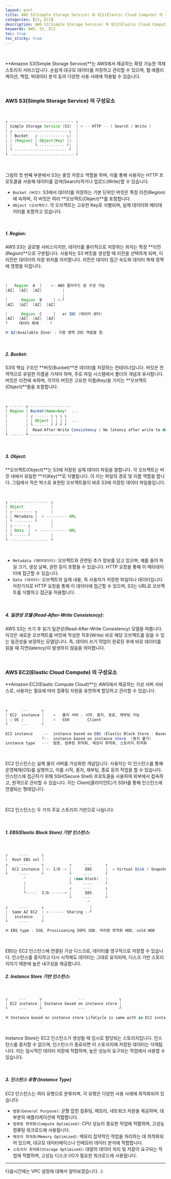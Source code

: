```yaml
---
layout: post
title: AWS S3(Simple Storage Service) 와 EC2(Elastic Cloud Compute) 의 개념
categories: [S3, EC2]
description: AWS S3(Simple Storage Service) 와 EC2(Elastic Cloud Compute) 를 설명합니다.
keywords: AWS, S3, EC2
toc: true
toc_sticky: true
---
```


<br>

**Amazon S3(Simple Storage Service)**는 AWS에서 제공하는 확장 가능한 객체 스토리지 서비스입니다. 손쉽게 대규모 데이터를 저장하고 관리할 수 있으며, 웹 애플리케이션, 백업, 빅데이터 분석 등의 다양한 사용 사례에 적용될 수 있습니다.

<br>

### AWS S3(Simple Storage Service) 의 구성요소

<br>

```groovy
┌ ---------------------------- ┐
| Simple Storage Service (S3)  | < -- HTTP -- ( Search / Write )
| ┌ ----------------------- ┐  |
| | Bucket   ┌ ----------- ┐|  |
| | [Region] | Object(Key) ||  |
| |          └ ----------- ┘|  |
| └ ----------------------- ┘  |
└ ---------------------------- ┘
```

<br>

그림의 첫 번째 부분에서 S3는 중앙 저장소 역할을 하며, 이를 통해 사용자는 HTTP 프로토콜을 사용해 데이터를 검색(Search)하거나 업로드(Write)할 수 있습니다.

* `Bucket (버킷)`: S3에서 데이터를 저장하는 기본 단위인 버킷은 특정 리전(Region)에 속하며, 각 버킷은 여러 **오브젝트(Object)**를 포함합니다.
* `Object (오브젝트)`: 각 오브젝트는 고유한 Key로 식별되며, 실제 데이터와 메타데이터를 포함하고 있습니다.

<br>

##### 1. Region:

AWS S3는 글로벌 서비스이지만, 데이터를 물리적으로 저장하는 위치는 특정 **리전(Region)**으로 구분됩니다. 사용자는 S3 버킷을 생성할 때 리전을 선택하게 되며, 이 리전은 데이터의 저장 위치를 의미합니다. 리전은 데이터 접근 속도와 데이터 복제 정책에 영향을 미칩니다.

<br>

```groovy
[   Region  A  ]    <- AWS 클라우드 망 구성 가능
[AZ]  [AZ]  [AZ]         |
                         |
[      Region  B     ] <-┘
[AZ]  [AZ]  [AZ]  [AZ]

[      Region  C     ]   or IDC (데이터 센터)
[AZ]  [AZ]  [AZ]  [AZ]
└     데이터 복제     ┘

※ AZ(Available Zone) : 가용 영역 IDC 역할을 함.
```

<br>

##### 2. Bucket:

S3의 핵심 구조인 **버킷(Bucket)**은 데이터를 저장하는 컨테이너입니다. 버킷은 전역적으로 유일한 이름을 가져야 하며, 주로 파일 시스템에서 폴더의 개념과 유사합니다. 버킷은 리전에 속하며, 각각의 버킷은 고유한 이름(Key)을 가지는 **오브젝트(Object)**들을 포함합니다.

<br>

```groovy
┌ ------ ┬ ------------------
| Region | Bucket(Name=Key)  ... 
|        | ┌ ------ ┐ ┐ ┐ ┐
|        | | Object | | | |  ...
|        | └ ------ ┘ ┘ ┘ ┘
|        |  Read-After-Write Consistency ( No latency after write to do reading )
└ ------ ┴ ------------------
```

<br>

##### 3. Object:

**오브젝트(Object)**는 S3에 저장된 실제 데이터 파일을 말합니다. 각 오브젝트는 버킷 내에서 유일한 **키(Key)**로 식별됩니다. 이 키는 파일의 경로 및 이름 역할을 합니다. 그림에서 작은 박스로 표현된 오브젝트들이 바로 S3에 저장된 데이터 파일들입니다.

<br>

```groovy
┌ ----------------- ┐
| Object            |
| ┌ -------- ┐      |
| | Metadata |  < --------- URL
| └ -------- ┘      |
| ┌ ----- ┐         |
| | Data  |  < ------------ URL
| └ ----- ┘         |
└ ----------------- ┘
```

<br>

* `Metadata (메타데이터)`: 오브젝트와 관련된 추가 정보를 담고 있으며, 예를 들어 파일 크기, 생성 날짜, 권한 등이 포함될 수 있습니다. HTTP 요청을 통해 이 메타데이터에 접근할 수 있습니다.
* `Data (데이터)`: 오브젝트의 실제 내용, 즉 사용자가 저장한 파일이나 데이터입니다. 마찬가지로 HTTP 요청을 통해 이 데이터에 접근할 수 있으며, S3는 URL로 오브젝트를 식별하고 접근을 허용합니다.

<br>

##### 4. 일관성 모델 (Read-After-Write Consistency):

AWS S3는 쓰기 후 읽기 일관성(Read-After-Write Consistency) 모델을 따릅니다. 이것은 새로운 오브젝트를 버킷에 작성한 직후(Write) 바로 해당 오브젝트를 읽을 수 있는 일관성을 보장하는 모델입니다. 즉, 데이터 쓰기 작업이 완료된 후에 바로 데이터를 읽을 때 지연(latency)이 발생하지 않음을 의미합니다.


<br>

### AWS EC2(Elastic Cloud Compute) 의 구성요소


**Amazon EC2(Elastic Compute Cloud)**는 AWS에서 제공하는 가상 서버 서비스로, 사용자는 필요에 따라 컴퓨팅 자원을 유연하게 할당하고 관리할 수 있습니다. 

<br>

```groovy
┌      ---      ┐ 
| EC2  instance |    =   물리 서버 : 시작, 중지, 종료, 재부팅 가능
| | OS |        |    <   SSH   -    Client
└      ---      ┘

EC2 instance    ---  instance based on EBS (Elastic Block Store : Based on disk) 
                └--  instance based on instance store  (중지 불가)
instance type   ---  범용, 컴퓨팅 최적화, 메모리 최적화, 스토리지 최적화
```

<br>


EC2 인스턴스는 실제 물리 서버를 가상화한 개념입니다. 사용자는 이 인스턴스를 통해 운영체제(OS)를 실행하고, 이를 시작, 중지, 재부팅, 종료 등의 작업을 할 수 있습니다.
인스턴스에 접근하기 위해 SSH(Secure Shell) 프로토콜을 사용하여 외부에서 접속하고, 원격으로 관리할 수 있습니다. 이는 Client(클라이언트)가 SSH를 통해 인스턴스에 연결되는 형태입니다.

<br>


EC2 인스턴스는 두 가지 주요 스토리지 기반으로 나뉩니다:

<br>

##### 1. EBS(Elastic Block Store) 기반 인스턴스:

<br>

```groovy
┌     ----      ┐
|  Root EBS vol |
┌     ----      ┐           ┌     ----      ┐
|  EC2 instance | <- I/O -> |      EBS      |  = Virtual Disk ( Snapshot, Restore )
└     ----      ┘           └     ----      ┘
        ^                   | (new block)   |
        |                   └     ----      ┘
        |                   ┌     ----      ┐
        └-----  I/O-------> |      EBS      | 
                            └     ----      ┘
                                    ^
┌     ----      ┐                    |
|  Same AZ EC2  | < ------ Sharing --┘
|   instance    |
└     ----      ┘

※ EBS type : SSD, Provisioning IOPS SDD, 처리량 최적화 HDD, cold HDD
```

<br>

EBS는 EC2 인스턴스에 연결된 가상 디스크로, 데이터를 영구적으로 저장할 수 있습니다. 인스턴스를 중지하고 다시 시작해도 데이터는 그대로 유지되며, 디스크 기반 스토리지이기 때문에 높은 내구성을 제공합니다.

##### 2. Instance Store 기반 인스턴스:

<br>

```groovy
┌     ---      ┬                ---               ┐
| EC2 instance | Instance based on instance store |
└     ---      ┴                ---               ┘

※ Instance based on instance store LifeCycle is same with in EC2 instance
```

<br>

Instance Store는 EC2 인스턴스가 생성될 때 임시로 할당되는 스토리지입니다. 인스턴스를 중지할 수 없으며, 인스턴스가 종료되면 이 스토리지에 저장된 데이터는 삭제됩니다. 이는 일시적인 데이터 저장에 적합하며, 높은 성능이 요구되는 작업에서 사용할 수 있습니다.

<br>

##### 3. 인스턴스 유형 (Instance Type)

EC2 인스턴스는 여러 유형으로 분류되며, 각 유형은 다양한 사용 사례에 최적화되어 있습니다:

* `범용(General Purpose)`: 균형 잡힌 컴퓨팅, 메모리, 네트워크 자원을 제공하며, 대부분의 애플리케이션에 적합합니다.
* `컴퓨팅 최적화(Compute Optimized)`: CPU 성능이 중요한 작업에 적합하며, 고성능 컴퓨팅 워크로드에 사용됩니다.
* `메모리 최적화(Memory Optimized)`: 메모리 집약적인 작업을 처리하는 데 최적화되어 있으며, 대규모 데이터베이스나 인메모리 데이터 분석에 적합합니다.
* `스토리지 최적화(Storage Optimized)`: 대량의 데이터 처리 및 저장이 요구되는 작업에 적합하며, 고성능 디스크 I/O가 필요한 워크로드에 사용됩니다.


---

다음시간에는 VPC 설정에 대해서 알아보겠습니다. :)